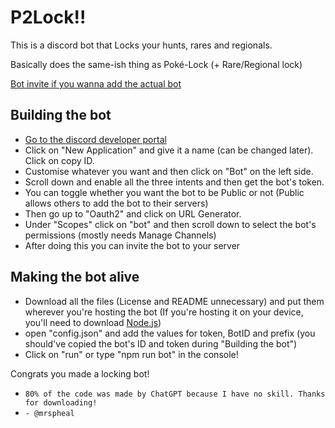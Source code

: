 # P2Lock!!

This is a discord bot that Locks your hunts, rares and regionals.

Basically does the same-ish thing as Poké-Lock (+ Rare/Regional lock)

[Bot invite if you wanna add the actual bot](https://discord.com/oauth2/authorize?client_id=806723110761136169&permissions=67696&scope=bot)

## Building the bot

- [Go to the discord developer portal](https://discord.com/developers/applications)
- Click on "New Application" and give it a name (can be changed later). Click on copy ID.
- Customise whatever you want and then click on "Bot" on the left side.
- Scroll down and enable all the three intents and then get the bot's token.
- You can toggle whether you want the bot to be Public or not (Public allows others to add the bot to their servers)
- Then go  up to "Oauth2" and click on URL Generator.
- Under "Scopes" click on "bot" and then scroll down to select the bot's permissions (mostly needs Manage Channels)
- After doing this you can invite the bot to your server

## Making the bot alive

- Download all the files (License and README unnecessary) and put them wherever you're hosting the bot
(If you're hosting it on your device, you'll need to download [Node.js](https://nodejs.org/))
- open "config.json" and add the values for token, BotID and prefix (you should've copied the bot's ID and token during "Building the bot")
- Click on "run" or type "npm run bot" in the console!

Congrats you made a locking bot!

- `80% of the code was made by ChatGPT because I have no skill. Thanks for downloading!`
- `- @mrspheal`